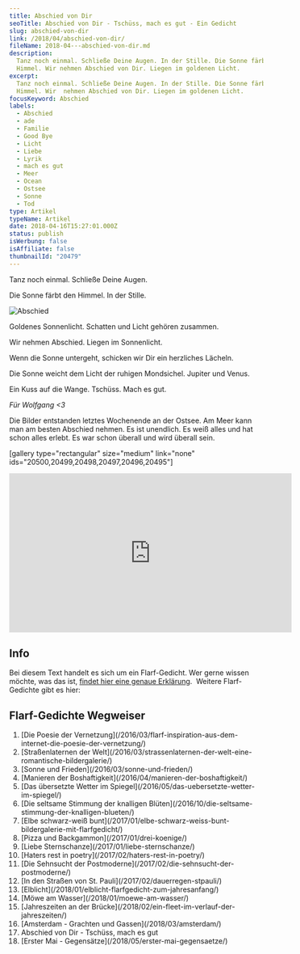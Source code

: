 ```yaml
---
title: Abschied von Dir
seoTitle: Abschied von Dir - Tschüss, mach es gut - Ein Gedicht
slug: abschied-von-dir
link: /2018/04/abschied-von-dir/
fileName: 2018-04---abschied-von-dir.md
description:
  Tanz noch einmal. Schließe Deine Augen. In der Stille. Die Sonne färbt den
  Himmel. Wir nehmen Abschied von Dir. Liegen im goldenen Licht.
excerpt:
  Tanz noch einmal. Schließe Deine Augen. In der Stille. Die Sonne färbt den
  Himmel. Wir  nehmen Abschied von Dir. Liegen im goldenen Licht.
focusKeyword: Abschied
labels:
  - Abschied
  - ade
  - Familie
  - Good Bye
  - Licht
  - Liebe
  - Lyrik
  - mach es gut
  - Meer
  - Ocean
  - Ostsee
  - Sonne
  - Tod
type: Artikel
typeName: Artikel
date: 2018-04-16T15:27:01.000Z
status: publish
isWerbung: false
isAffiliate: false
thumbnailId: "20479"
---
```


Tanz noch einmal. Schließe Deine Augen.

Die Sonne färbt den Himmel. In der Stille.

![Abschied](http://cardamonchai.com/wp-content/uploads/2018/04/Wolfgang-400x267.jpg)

Goldenes Sonnenlicht. Schatten und Licht gehören zusammen.

Wir nehmen Abschied. Liegen im Sonnenlicht.

Wenn die Sonne untergeht, schicken wir Dir ein herzliches Lächeln.

Die Sonne weicht dem Licht der ruhigen Mondsichel. Jupiter und Venus.

Ein Kuss auf die Wange. Tschüss. Mach es gut.

<em>Für Wolfgang &lt;3</em>

Die Bilder entstanden letztes Wochenende an der Ostsee. Am Meer kann man am
besten Abschied nehmen. Es ist unendlich. Es weiß alles und hat schon alles
erlebt. Es war schon überall und wird überall sein.

[gallery type="rectangular" size="medium" link="none"
ids="20500,20499,20498,20497,20496,20495"]

<iframe src="https://www.youtube.com/embed/k_uHkAngzHw" width="560" height="315" frameborder="0" allowfullscreen="allowfullscreen"></iframe>

## Info

Bei diesem Text handelt es sich um ein Flarf-Gedicht. Wer gerne wissen möchte,
was das ist,
[findet hier eine genaue Erklärung](/2016/03/flarf-inspiration-aus-dem-internet-die-poesie-der-vernetzung/).
 Weitere Flarf-Gedichte gibt es hier:

## Flarf-Gedichte Wegweiser

<ol>
    <li> [Die Poesie der Vernetzung](/2016/03/flarf-inspiration-aus-dem-internet-die-poesie-der-vernetzung/) </li>
    <li> [Straßenlaternen der Welt](/2016/03/strassenlaternen-der-welt-eine-romantische-bildergalerie/) </li>
    <li> [Sonne und Frieden](/2016/03/sonne-und-frieden/) </li>
    <li> [Manieren der Boshaftigkeit](/2016/04/manieren-der-boshaftigkeit/) </li>
    <li> [Das übersetzte Wetter im Spiegel](/2016/05/das-uebersetzte-wetter-im-spiegel/) </li>
    <li> [Die seltsame Stimmung der knalligen Blüten](/2016/10/die-seltsame-stimmung-der-knalligen-blueten/) </li>
    <li> [Elbe schwarz-weiß bunt](/2017/01/elbe-schwarz-weiss-bunt-bildergalerie-mit-flarfgedicht/) </li>
    <li> [Pizza und Backgammon](/2017/01/drei-koenige/) </li>
    <li> [Liebe Sternschanze](/2017/01/liebe-sternschanze/) </li>
    <li> [Haters rest in poetry](/2017/02/haters-rest-in-poetry/) </li>
    <li> [Die Sehnsucht der Postmoderne](/2017/02/die-sehnsucht-der-postmoderne/) </li>
    <li> [In den Straßen von St. Pauli](/2017/02/dauerregen-stpauli/) </li>
    <li> [Elblicht](/2018/01/elblicht-flarfgedicht-zum-jahresanfang/) </li>
    <li> [Möwe am Wasser](/2018/01/moewe-am-wasser/) </li>
    <li> [Jahreszeiten an der Brücke](/2018/02/ein-fleet-im-verlauf-der-jahreszeiten/) </li>
    <li> [Amsterdam - Grachten und Gassen](/2018/03/amsterdam/) </li>
    <li>Abschied von Dir - Tschüss, mach es gut</li>
    <li> [Erster Mai - Gegensätze](/2018/05/erster-mai-gegensaetze/) </li>
</ol>
